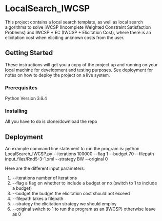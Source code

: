 # LocalSearch_IWCSP
This project contains a local search template, as well as local search algorithms to solve IWCSP (Incomplete Weighted Constraint Satisfaction Problems) and IWCSP + EC (IWCSP + Elicitation Cost), where there is an elicitation cost when eliciting unknown costs from the user.

## Getting Started

These instructions will get you a copy of the project up and running on your local machine for development and testing purposes. See deployment for notes on how to deploy the project on a live system.

### Prerequisites

Python Version 3.6.4

### Installing

All you have to do is clone/download the repo

## Deployment

An example command line statement to run the program is:
python LocalSearch_IWCSP.py --iterations 100000 --flag 1 --budget 70 --filepath input_files/Rnd5-3-1.xml --strategy BW --original 0

Here are the different input parameters:
1) --iterations
  number of iterations
2) --flag
  a flag on whether to include a budget or no (switch to 1 to include a budget)
3) --budget
  the budget the elicitation cost should not exceed
4) --filepath
  takes a filepath
5) --strategy
  the elicitation strategy we should employ
6) --original
  switch to 1 to run the program as an (IWCSP) otherwise leave as 0
